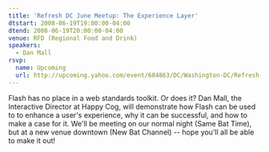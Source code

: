 ```yaml
---
title: 'Refresh DC June Meetup: The Experience Layer'
dtstart: 2008-06-19T19:00:00-04:00
dtend: 2008-06-19T20:00:00-04:00
venue: RFD (Regional Food and Drink)
speakers:
  - Dan Mall
rsvp:
  name: Upcoming
  url: http://upcoming.yahoo.com/event/684863/DC/Washington-DC/Refresh-DC-June-Meetup-The-Experience-Layer/RFD-Regional-Food-and-Drink-Washington-DC-BreweryBrewPub-RFD39s-Regional-Food-amp-Drink-BrewpubBrewery/
---
```


Flash has no place in a web standards toolkit. Or does it? Dan Mall, the Interactive Director at Happy Cog, will demonstrate how Flash can be used to to enhance a user's experience, why it can be successful, and how to make a case for it. We'll be meeting on our normal night (Same Bat Time), but at a new venue downtown (New Bat Channel) -- hope you'll all be able to make it out!